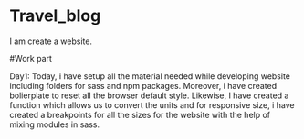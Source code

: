 # Travel_blog
I am create a website.


#Work part

Day1:
Today, i have setup all the material needed while developing website including folders for sass and npm packages. Moreover, i have created bolierplate to reset all the browser default style. Likewise, I have created a function which allows us to convert the units and for responsive size, i have created a breakpoints for all the sizes for the website with the help of mixing modules in sass. 



